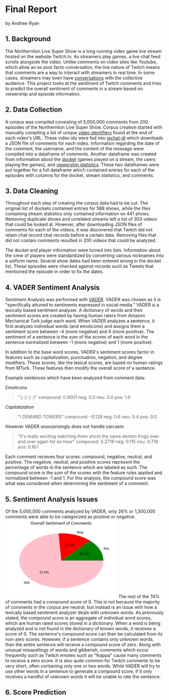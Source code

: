 # Final Report 

by Andrew Ryan

## 1. Background 

The Northernlion Live Super Show is a long running video game live stream hosted on the website Twitch.tv. As streamers play games, a live chat feed scrolls alongside the video. Unlike comments on video sites like Youtube, which allow an ex post facto conversation, the live nature of Twitch means that comments are a way to interact with streamers in real time. In some cases, streamers may even have [conversations](https://clips.twitch.tv/StormyVainEelCurseLit) with the collective audience. This project looks at the sentiment of Twitch comments and tries to predict the overall sentiment of comments in a stream based on viewership and episode information.

## 2. Data Collection 

A corpus was compiled consisting of 5,000,000 comments from 200 episodes of the Northernlion Live Super Show. Corpus creation started with manually compiling a list of unique [video identifiers](Pipeline/VOD_ID_full.txt) found at the end of each video's URL. These video ids were fed into [rechat-dl](https://github.com/KunaiFire/rechat-dl) which downloads a JSON file of comments for each video. Information regarding the date of the comment, the username, and the content of the message were compiled into a dataframe of comments. Another dataframe was created from information about the [docket](http://twoandahalfscums.blogspot.co.uk/p/nlss.html) (games played on a stream, the users playing the games), and [viewership statistics](https://sullygnome.com/channel/Northernlion). These two dataframes were put together for a full dataframe which contained entries for each of the episodes with columns for the docket, stream statistics, and comments.

## 3. Data Cleaning 

Throughout each step of creating the corpus data had to be cut. The original list of dockets contained entries for 588 shows, while the files containing stream statistics only contained information on 441 shows. Removing duplicate shows and unrelated streams left a list of 303 videos that could be looked at. However, after downloading JSON files of comments for each of the videos, it was discovered that Twitch did not retain chat record chat records before a certain date. Removing files that did not contain comments resulted in 200 videos that could be analyzed.

The docket and player information were turned into lists. Information about the crew of players were standardized by converting various nicknames into a uniform name. Several show dates had been entered wrong in the docket list. These episodes were checked against records such as Tweets that mentioned the episode in order to fix the dates.

## 4. VADER Sentiment Analysis 

Sentiment Analysis was performed with [VADER](https://github.com/cjhutto/vaderSentiment). VADER was chosen as it is "specifically attuned to sentiments expressed in social media." VADER is a lexically based sentiment analyzer. A dictionary of words and their sentiment scores are created by having human raters from Amazon Mechanical Turk judge each word. When VADER analyzes a sentence, it first analyzes individual words (and emoticons) and assigns them a sentiment score between -4 (more negative) and 4 (more positive). The sentiment of a sentence is the sum of the scores of each word in the sentence normalized between -1 (more negative) and 1 (more positive).

In addition to the base word scores, VADER's sentiment scores factor in features such as capitalization, punctuation, negation, and degree modifiers. These scores, like the lexical scores, are based on human ratings from MTurk. These features then modify the overall score of a sentence. 

Example sentences which have been analyzed from comment data:

*Emoticons*
>":) :) :) :)"
>compound: 0.9001
>neg: 0.0 
>neu: 0.0 
>pos: 1.0

*Capitalization*
>"I DEMAND TOWERS"
compound: -0.128 
>neg: 0.6
>neu: 0.4
>pos: 0.0

However VADER unsurprisingly does not handle sarcasm
>"it's really exciting watching them shoot the same demon frogs over and over again for an hour"
>compound: 0.2716 
>neg: 0.115
>neu: 0.718 
>pos: 0.167

Each comment recieves four scores: compound, negative, neutral, and positive. The negative, neutral, and positive scores represent the percentage of words in the sentence which are labeled as such. The compound score is the sum of the scores with the feature rules applied and normalized between -1 and 1. For this analysis, the compound score was what was considered when determining the sentiment of a comment.

## 5. Sentiment Analysis Issues

Of the 5,000,000 comments analyzed by VADER, only 26% or 1,300,000 comments were able to be categorized as positive or negative.
![Sentiment Score Breakdown](images/CommentSentiment.png) The rest of the 74% of comments had a compound score of 0. This is not because the majority of comments in the corpus are neutral, but instead is an issue with how a lexically based sentiment analyzer deals with unknown words. As previously stated, the compound score is an aggregate of individual word scores, which are human rated scores stored in a dictionary. When a word is being analyzed and is not found in the dictionary of known words, it receives a score of 0. The sentence's compound score can than be calculated from its non-zero scores. However, if a sentence contains only unknown words, than the entire sentence will receive a compound score of zero. Along with unusual misspellings of words and gibberish, comments which occur frequently such as Twitch emotes such as "!kappa" cause many comments to receive a zero score. It is also quite common for Twitch comments to be very short, often containing only one or two words. While VADER will try to use other words in a sentence to generate a compound score, if it only receives a handful of unknown words it will be unable to rate the sentence.

## 6. Score Prediction 

